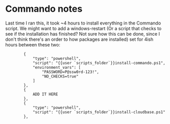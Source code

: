 # Commando notes
Last time I ran this, it took ~4 hours to install everything in the Commando script. We might want to add a windows-restart (Or a script that checks to see if the installation has finished? Not sure how this can be done, since I don't think there's an order to how packages are installed) set for 4ish hours between these two:

```
		{
			"type": "powershell",
			"script": "{{user `scripts_folder`}}install-commando.ps1",
			"environment_vars": [
				"PASSWORD=P@ssw0rd-123!",
				"NO_CHECKS=true"
			]
		},
		{
			ADD IT HERE
		},
		{
			"type": "powershell",
			"script": "{{user `scripts_folder`}}install-cloudbase.ps1"
		},
```